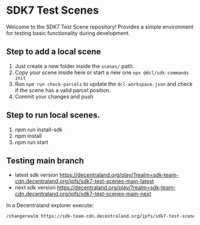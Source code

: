 # SDK7 Test Scenes
Welcome to the SDK7 Test Scene repository!
Provides a simple environment for testing basic functionality during development.

## Step to add a local scene
1. Just create a new folder inside the `scenes/` path.
2. Copy your scene inside here or start a new one `npx @dcl/sdk-commands init`
3. Run `npm run check-parcels` to update the `dcl-workspace.json` and check if the scene has a valid parcel position.
4. Commit your changes and push

## Step to run local scenes.
1. npm run install-sdk
2. npm install
3. npm run start

## Testing main branch
- latest sdk version https://decentraland.org/play/?realm=sdk-team-cdn.decentraland.org/ipfs/sdk7-test-scenes-main-latest
- next sdk version https://decentraland.org/play/?realm=sdk-team-cdn.decentraland.org/ipfs/sdk7-test-scenes-main-next

In a Decentraland explorer execute:
```bash
/changerealm https://sdk-team-cdn.decentraland.org/ipfs/sdk7-test-scenes-main-latest
```

